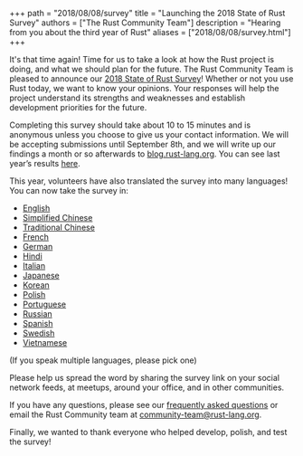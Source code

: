 +++
path = "2018/08/08/survey"
title = "Launching the 2018 State of Rust Survey"
authors = ["The Rust Community Team"]
description = "Hearing from you about the third year of Rust"
aliases = ["2018/08/08/survey.html"]
+++

It's that time again! Time for us to take a look at how the Rust project is doing, and what we should plan for the future. The Rust Community Team is pleased to announce our [2018 State of Rust Survey][survey]! Whether or not you use Rust today, we want to know your opinions. Your responses will help the project understand its strengths and weaknesses and establish development priorities for the future.

Completing this survey should take about 10 to 15 minutes and is anonymous unless you choose to give us your contact information. We will be accepting submissions until September 8th, and we will write up our findings a month or so afterwards to [blog.rust-lang.org]. You can see last year’s results [here][2017 survey].

This year, volunteers have also translated the survey into many languages! You can now take the survey in:

* [English]
* [Simplified Chinese]
* [Traditional Chinese]
* [French]
* [German]
* [Hindi]
* [Italian]
* [Japanese]
* [Korean]
* [Polish]
* [Portuguese]
* [Russian]
* [Spanish]
* [Swedish]
* [Vietnamese]

(If you speak multiple languages, please pick one)


Please help us spread the word by sharing the survey link on your social network feeds, at meetups, around your office, and in other communities.

If you have any questions, please see our [frequently asked questions] or email the Rust Community team at [community-team@rust-lang.org].

Finally, we wanted to thank everyone who helped develop, polish, and test the survey!

[survey]: https://goo.gl/forms/jFydE7csObcl6vxr1
[blog.rust-lang.org]: https://blog.rust-lang.org
[frequently asked questions]: https://github.com/rust-community/team/wiki/State-of-the-Rust-Language-Community-Survey-FAQ
[community-team@rust-lang.org]: mailto:community-team@rust-lang.org
[2017 survey]: https://blog.rust-lang.org/2017/09/05/Rust-2017-Survey-Results.html

[English]: https://goo.gl/forms/jFydE7csObcl6vxr1
[Portuguese]: https://docs.google.com/forms/d/e/1FAIpQLSdRWKlvMzlXhM6x-4NN4jnJFvD2LjNrz3TyLivK0WpuRHW1Yg/viewform?hl=pt
[Simplified Chinese]: https://wj.qq.com/s/2312110/5dff
[Traditional Chinese]: https://docs.google.com/forms/d/e/1FAIpQLSfBanBVy837rxAnk_YnTEnj60at9iJ_274AAiAIB0R0STgoYA/viewform?hl=zh-TW
[Hindi]: https://docs.google.com/forms/d/e/1FAIpQLSfMSIQ0ZrUcR_1VXXMMeb_e8U64Gv8hEJArXgpRjYdrlisjJg/viewform?hl=hi
[Vietnamese]: https://docs.google.com/forms/d/e/1FAIpQLSfM-4aJATBiWrcV7xZLrE5DTNXwHF1QkBccQyVCB1e12qp0Qg/viewform?hl=vn
[Polish]: https://docs.google.com/forms/d/e/1FAIpQLScDKHSZf1BbqBh4yxjyjc8ODPrcZrXzMR1Qxy0CvgklJQSrlw/viewform?hl=pl
[French]: https://docs.google.com/forms/d/e/1FAIpQLScShAWovUyr9RfPT7Zmo1jzNY8MTacMY9O81Lw5gm-b4TY9uA/viewform?hl=fr
[Italian]: https://docs.google.com/forms/d/e/1FAIpQLSckDoL8_WQ6RNlSzB1ueDaFPWbIcA5O-e-zSg1WZl-n77_TRw/viewform?hl=it
[Korean]: https://docs.google.com/forms/d/e/1FAIpQLSc-rS6bOn8zOwWlnJ8YcJ_p7SlGPv3qDeT8oA3zxd4NfHwpAQ/viewform?hl=ko
[Spanish]: https://docs.google.com/forms/d/e/1FAIpQLSdq6-v8McXzfCuFqI6wNEi-kexvml_kMcqgmybfJzPa87UkiQ/viewform?hl=es
[Russian]: https://docs.google.com/forms/d/e/1FAIpQLSeYZQ27z-VDxsoYPie-uBVLEe6Hv6cIVJ1dAcx4hu1g3EVOeA/viewform?hl=ru
[Swedish]: https://docs.google.com/forms/d/e/1FAIpQLScYMFnEzIUiomLhrRgxGsdv7pCx755h7HukqAp81e1L6B79EA/viewform?hl=sv
[German]: https://docs.google.com/forms/d/e/1FAIpQLSc2854JNR01jBCIVKavaNrzTmMAwvjlnZzHpj7GdRXP47xyCw/viewform?hl=de
[Japanese]: https://docs.google.com/forms/d/e/1FAIpQLSeueHtp6L0hPGy6h9tUxgNEnUv1xBxBqBdJlHsKCCx37yGMug/viewform
